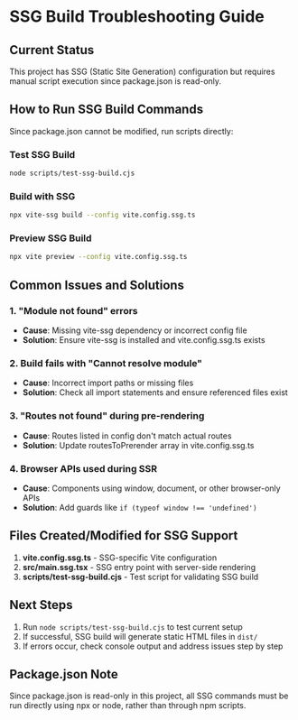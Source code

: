 
# SSG Build Troubleshooting Guide

## Current Status
This project has SSG (Static Site Generation) configuration but requires manual script execution since package.json is read-only.

## How to Run SSG Build Commands

Since package.json cannot be modified, run scripts directly:

### Test SSG Build
```bash
node scripts/test-ssg-build.cjs
```

### Build with SSG
```bash
npx vite-ssg build --config vite.config.ssg.ts
```

### Preview SSG Build
```bash
npx vite preview --config vite.config.ssg.ts
```

## Common Issues and Solutions

### 1. "Module not found" errors
- **Cause**: Missing vite-ssg dependency or incorrect config file
- **Solution**: Ensure vite-ssg is installed and vite.config.ssg.ts exists

### 2. Build fails with "Cannot resolve module"
- **Cause**: Incorrect import paths or missing files
- **Solution**: Check all import statements and ensure referenced files exist

### 3. "Routes not found" during pre-rendering
- **Cause**: Routes listed in config don't match actual routes
- **Solution**: Update routesToPrerender array in vite.config.ssg.ts

### 4. Browser APIs used during SSR
- **Cause**: Components using window, document, or other browser-only APIs
- **Solution**: Add guards like `if (typeof window !== 'undefined')`

## Files Created/Modified for SSG Support

1. **vite.config.ssg.ts** - SSG-specific Vite configuration
2. **src/main.ssg.tsx** - SSG entry point with server-side rendering
3. **scripts/test-ssg-build.cjs** - Test script for validating SSG build

## Next Steps

1. Run `node scripts/test-ssg-build.cjs` to test current setup
2. If successful, SSG build will generate static HTML files in `dist/`
3. If errors occur, check console output and address issues step by step

## Package.json Note

Since package.json is read-only in this project, all SSG commands must be run directly using npx or node, rather than through npm scripts.
